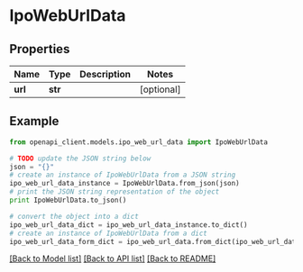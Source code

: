 # IpoWebUrlData


## Properties

Name | Type | Description | Notes
------------ | ------------- | ------------- | -------------
**url** | **str** |  | [optional] 

## Example

```python
from openapi_client.models.ipo_web_url_data import IpoWebUrlData

# TODO update the JSON string below
json = "{}"
# create an instance of IpoWebUrlData from a JSON string
ipo_web_url_data_instance = IpoWebUrlData.from_json(json)
# print the JSON string representation of the object
print IpoWebUrlData.to_json()

# convert the object into a dict
ipo_web_url_data_dict = ipo_web_url_data_instance.to_dict()
# create an instance of IpoWebUrlData from a dict
ipo_web_url_data_form_dict = ipo_web_url_data.from_dict(ipo_web_url_data_dict)
```
[[Back to Model list]](../README.md#documentation-for-models) [[Back to API list]](../README.md#documentation-for-api-endpoints) [[Back to README]](../README.md)



